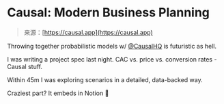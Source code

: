 <!--yml
category: 未分类
date: 2024-05-29 12:29:44
-->

# Causal: Modern Business Planning

> 来源：[https://causal.app](https://causal.app)

Throwing together probabilistic models w/ [@CausalHQ](https://twitter.com/CausalHQ) is futuristic as hell.

I was writing a project spec last night. CAC vs. price vs. conversion rates - Causal stuff.

Within 45m I was exploring scenarios in a detailed, data-backed way.

Craziest part? It embeds in Notion 🤯